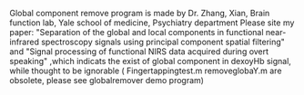 Global component remove program is made by Dr. Zhang, Xian,  Brain function lab, Yale school of medicine, Psychiatry department
Please site my paper: "Separation of the global and local components in functional near-infrared spectroscopy signals using principal component spatial filtering"
and "Signal processing of functional NIRS data acquired during overt speaking" ,which indicats the exist of global component in dexoyHb signal, while thought to be ignorable
( Fingertappingtest.m removeglobaY.m are obsolete,    please see globalremover demo program)

